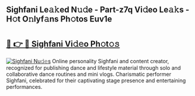## Sighfani Le𝚊𝚔ed N𝚞𝚍e - Part-z7q Vi𝚍eo Le𝚊𝚔s - H𝚘t O𝚗lyf𝚊ns Ph𝚘tos Euv1e

# <h2><a href="http://hf5dwp.feru.top/?c=Sighfani">🔗 👉 🔴 Sighfani Vi𝚍𝚎o Ph𝚘t𝚘𝚜</a></h2>

[![Sighfani Nu𝚍𝚎s](https://i.imgur.com/0TWrTi3.gif)](http://hf5dwp.feru.top/?c=Sighfani)
Online personality Sighfani and content creator, recognized for publishing dance and lifestyle material through solo and collaborative dance routines and mini vlogs. Charismatic performer Sighfani, celebrated for their captivating stage presence and entertaining performances. 
